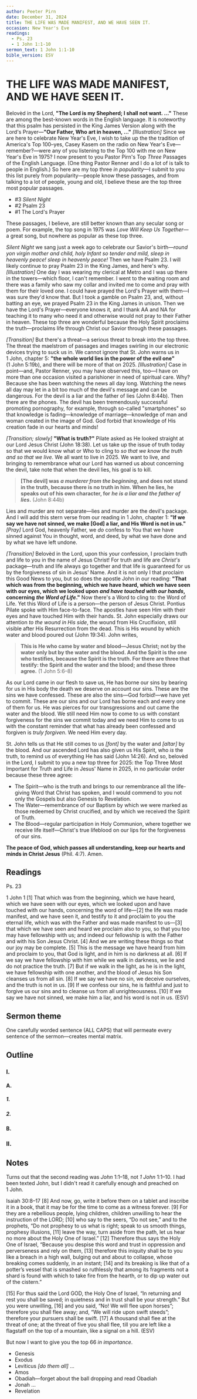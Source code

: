 ```yaml
---
author: Peeter Pirn
date: December 31, 2024
title: THE LIFE WAS MADE MANIFEST, AND WE HAVE SEEN IT.
occasion: New Year's Eve
readings:
  - Ps. 23
  - 1 John 1:1-10
sermon_text: 1 John 1:1-10
bible_version: ESV
---
```


# THE LIFE WAS MADE MANIFEST, AND WE HAVE SEEN IT.
Belovèd in the Lord, **"The Lord is my Shepherd; I shall not want. …"**  These are among the best-known words in the English language. It is noteworthy that this psalm has persisted in the King James Version along with the Lord's Prayer—**"Our Father, Who art in heaven, …"**  *\[Illustration]*  Since we are here to celebrate New Year's Eve, I wish to take up the the tradition of America's Top 100–yes, Casey Kasem on the radio on New Year's Eve—remember?—were any of you listening to the Top 100 with me on New Year's Eve in 1975? I now present to you Pastor Pirn's Top *Three* Passages of the English Language. (One thing Pastor Renner and I do a lot of is talk to people in English.) So here are my top three *in popularity*—I submit to you this list purely from popularity—people know these passages, and from talking to a lot of people, young and old, I believe these are the top three most popular passages.
* \#3 *Silent Night*
* \#2 Psalm 23
* \#1 The Lord's Prayer

These passages, I believe, are still better known than any secular song or poem. For example, the top song in 1975 was *Love Will Keep Us Together*—a great song, but nowhere as popular as these top three.

*Silent Night* we sang just a week ago to celebrate our Savior's birth—*round yon virgin mother and child, holy Infant so tender and mild, sleep in heavenly peace! sleep in heavenly peace!*  Then we have Psalm 23. I will likely continue to pray Psalm 23 in the King James, and here's why. *\[Illustration]*  One day I was wearing my clerical at Metro and I was up there in the towers—which floor, I can't remember. I went to the waiting room and there was a family who saw my collar and invited me to come and pray with them for their loved one. I could have prayed the Lord's Prayer with them—I was sure they'd know that. But I took a gamble on Psalm 23, and, without batting an eye, we prayed Psalm 23 in the King James in unison. Then we have the Lord's Prayer—everyone knows it, and I thank AA and NA for teaching it to many who need it and otherwise would not pray to their Father in heaven. These top three are wonderful because the Holy Spirit proclaims the truth—proclaims life through Christ our Savior through these passages.

*\[Transition]*  But there's a threat—a serious threat to break into the top three. The threat the maelstrom of passages and images swirling in our electronic devices trying to suck us in. We cannot ignore that St. John warns us in 1 John, chapter 5: **"the whole world lies in the power of the evil one"**  (1 John 5:19b), and there will be more of that on 2025. *\[Illustration]*  Case in point—and, Pastor Renner, you may have observed this, too—I have on more than one occasion visited a parishioner in need of spiritual care. Why? Because she has been watching the news all day long. Watching the news all day may let in a bit too much of the devil's message and can be dangerous. For the devil is a liar and the father of lies (John 8:44b). Then there are the phones. The devil has been tremendously successful promoting pornography, for example, through so-called "smartphones" so that knowledge is fading—knowledge of marriage—knowledge of man and woman created in the image of God. God forbid that knowledge of His creation fade in our hearts and minds!

*\[Transition; slowly]*  **"What is truth?"**  Pilate asked as He looked straight at our Lord Jesus Christ (John 18:38). Let us take up the issue of truth today so that we would know what or Who to cling to *so that we know the truth and so that we live*. We all want to live in 2025. We want to live, and bringing to remembrance what our Lord has warned us about concerning the devil, take note that when the devil lies, his goal is to kill.
> **\[The devil] was** ***a murderer from the beginning*, and does not stand in the truth, because there is no truth in him. When he lies, he speaks out of his own character, for** ***he is a liar and the father of lies*.**  (John 8:44b)

Lies and murder are not separate—lies and murder are the devil's package. And I will add this stern verse from our reading in 1 John, chapter 1: **"If we say we have not sinned, we make \[God] a liar, and His Word is not in us."**  *\[Pray]*  Lord God, heavenly Father, we *do* confess to You that we have sinned against You in thought, word, and deed, by what we have done and by what we have left undone.

*\[Transition]*  Belovèd in the Lord, upon this your confession, I proclaim truth and life to you in the name of Jesus Christ! For truth and life are *Christ's* package—truth and life always go together and that life is guaranteed for us by the forgiveness of sin in Jesus' Name. And it is not only I that proclaim this Good News to you, but so does the apostle John in our reading: **"That which was from the beginning, which we have heard, which we have seen with our eyes, which we looked upon** ***and have touched with our hands*, concerning** ***the Word of Life*."**  Now there's a Word to cling to: the Word of Life. Yet this Word of Life is a person—the person of Jesus Christ. Pontius Pilate spoke with Him face-to-face. The apostles have seen Him with their eyes and have touched Him with their hands. St. John especially draws our attention *to the wound in His side*, the wound from His Crucifixion, still visible after His Resurrection from the dead. This is His wound by which water and blood poured out (John 19:34). John writes,
> **This is He who came by water and blood—Jesus Christ; not by the water only but by the water and the blood. And the Spirit is the one who testifies, because the Spirit is the truth. For there are three that testify: the Spirit and the water and the blood; and these three agree.**  (1 John 5:6–8)

As our Lord came in our flesh to save us, He has borne our sins by bearing for us in His body the death we deserve on account our sins. These are the sins we have confessed. These are also the sins—God forbid!—we have yet to commit. These are our sins and our Lord has borne each and every one of them for us. He was pierces for our transgressions and out came the water and the blood. We still need Him now to come to us with constant forgiveness for the sins we commit today and we need Him to come to us with the constant reminder that what has already been confessed and forgiven is *truly forgiven*. We need Him every day.

St. John tells us that He still comes to us *\[font]*  by the water and *\[altar]*  by the blood. And our ascended Lord has also given us His Spirit, who *is* the truth, to remind us of everything He has said (John 14:26). And so, belovèd in the Lord, I submit to you a new top three for 2025: the Top Three Most Important for Truth and Life in Jesus' Name in 2025, in no particular order because these three agree:
* The Spirit—who is the truth and brings to our remembrance all the life-giving Word that Christ has spoken, and I would commend to you not only the Gospels but also Genesis to Revelation.
* The Water—remembrance of our Baptism by which we were marked as those redeemed by Christ crucified, and by which we received the Spirit of Truth.
* The Blood—regular participation in Holy Communion, where together we receive life itself—Christ's true lifeblood on our lips for the forgiveness of our sins.

**The peace of God, which passes all understanding, keep our hearts and minds in Christ Jesus** (Phil. 4:7). Amen.

## Readings
Ps. 23

1 John 1
\[1] That which was from the beginning, which we have heard, which we have seen with our eyes, which we looked upon and have touched with our hands, concerning the word of life—\[2] the life was made manifest, and we have seen it, and testify to it and proclaim to you the eternal life, which was with the Father and was made manifest to us—\[3] that which we have seen and heard we proclaim also to you, so that you too may have fellowship with us; and indeed our fellowship is with the Father and with his Son Jesus Christ. \[4] And we are writing these things so that our joy may be complete.
\[5] This is the message we have heard from him and proclaim to you, that God is light, and in him is no darkness at all. \[6] If we say we have fellowship with him while we walk in darkness, we lie and do not practice the truth. \[7] But if we walk in the light, as he is in the light, we have fellowship with one another, and the blood of Jesus his Son cleanses us from all sin. \[8] If we say we have no sin, we deceive ourselves, and the truth is not in us. \[9] If we confess our sins, he is faithful and just to forgive us our sins and to cleanse us from all unrighteousness. \[10] If we say we have not sinned, we make him a liar, and his word is not in us. (ESV)
## Sermon theme
One carefully worded sentence (ALL CAPS) that will permeate every sentence of the sermon—creates mental matrix.
## Outline
### I.
#### A.
##### 1.
##### 2.
#### B.
### II.
## Notes
Turns out that the second reading was *John* 1:1–18, not *1 John* 1:1–10. I had been texted John, but I didn't read it carefully enough and preached on 1 John.

Isaiah 30:8–17
\[8] And now, go, write it before them on a tablet
and inscribe it in a book,
that it may be for the time to come
as a witness forever.
\[9] For they are a rebellious people,
lying children,
children unwilling to hear
the instruction of the LORD;
\[10] who say to the seers, “Do not see,”
and to the prophets, “Do not prophesy to us what is right;
speak to us smooth things,
prophesy illusions,
\[11] leave the way, turn aside from the path,
let us hear no more about the Holy One of Israel.”
\[12] Therefore thus says the Holy One of Israel,
“Because you despise this word
and trust in oppression and perverseness
and rely on them,
\[13] therefore this iniquity shall be to you
like a breach in a high wall, bulging out and about to collapse,
whose breaking comes suddenly, in an instant;
\[14] and its breaking is like that of a potter’s vessel
that is smashed so ruthlessly
that among its fragments not a shard is found
with which to take fire from the hearth,
or to dip up water out of the cistern.”


\[15] For thus said the Lord GOD, the Holy One of Israel,
“In returning and rest you shall be saved;
in quietness and in trust shall be your strength.”
But you were unwilling, \[16] and you said,
“No! We will flee upon horses”;
therefore you shall flee away;
and, “We will ride upon swift steeds”;
therefore your pursuers shall be swift.
\[17] A thousand shall flee at the threat of one;
at the threat of five you shall flee,
till you are left
like a flagstaff on the top of a mountain,
like a signal on a hill. (ESV)

But now I want to give you the top 66 *in importance*.
* Genesis
* Exodus
* Leviticus *\[do them all]*  …
* Amos
* Obadiah—forget about the ball dropping and read Obadiah
* Jonah …
* Revelation